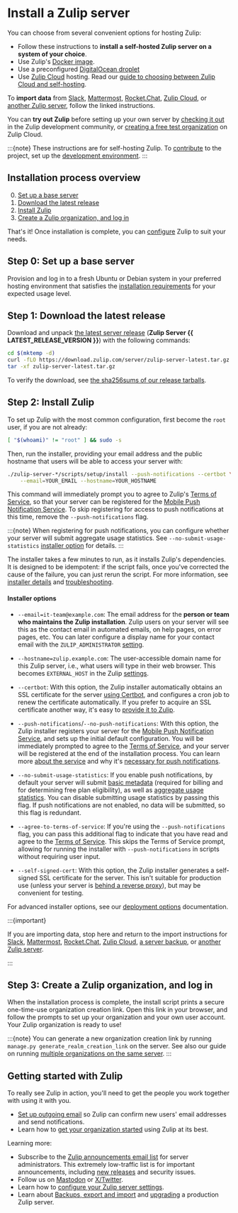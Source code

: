 # Install a Zulip server

You can choose from several convenient options for hosting Zulip:

- Follow these instructions to **install a self-hosted Zulip server on a system
  of your choice**.
- Use Zulip's [Docker image](deployment.md#zulip-in-docker).
- Use a preconfigured
  [DigitalOcean droplet](https://marketplace.digitalocean.com/apps/zulip?refcode=3ee45da8ee26)
- Use [Zulip Cloud](https://zulip.com/plans/) hosting. Read our [guide to choosing between Zulip Cloud and
  self-hosting](https://zulip.com/help/zulip-cloud-or-self-hosting).

To **import data** from [Slack][slack-import], [Mattermost][mattermost-import], [Rocket.Chat][rocketchat-import], [Zulip Cloud][zulip-cloud-import], or [another Zulip
server][zulip-server-import], follow the linked instructions.

You can **try out Zulip** before setting up your own server by [checking
it out](https://chat.zulip.org/?show_try_zulip_modal) in the Zulip development community,
or [creating a free test organization](https://zulip.com/new/) on Zulip Cloud.

:::{note}
These instructions are for self-hosting Zulip. To
[contribute](../contributing/contributing.md) to the project, set up the
[development environment](../development/overview.md).
:::

## Installation process overview

0. [Set up a base server](#step-0-set-up-a-base-server)
1. [Download the latest release](#step-1-download-the-latest-release)
1. [Install Zulip](#step-2-install-zulip)
1. [Create a Zulip organization, and log in](#step-3-create-a-zulip-organization-and-log-in)

That's it! Once installation is complete, you can
[configure](settings.md) Zulip to suit your needs.

## Step 0: Set up a base server

Provision and log in to a fresh Ubuntu or Debian system in your preferred
hosting environment that satisfies the [installation
requirements](requirements.md) for your expected usage level.

## Step 1: Download the latest release

Download and unpack [the latest server
release](https://download.zulip.com/server/zulip-server-latest.tar.gz)
(**Zulip Server {{ LATEST_RELEASE_VERSION }}**) with the following commands:

```bash
cd $(mktemp -d)
curl -fLO https://download.zulip.com/server/zulip-server-latest.tar.gz
tar -xf zulip-server-latest.tar.gz
```

To verify the download, see [the sha256sums of our release
tarballs](https://download.zulip.com/server/SHA256SUMS.txt).

## Step 2: Install Zulip

To set up Zulip with the most common configuration, first become the
`root` user, if you are not already:

```bash
[ "$(whoami)" != "root" ] && sudo -s
```

Then, run the installer, providing your email address and the public
hostname that users will be able to access your server with:

```bash
./zulip-server-*/scripts/setup/install --push-notifications --certbot \
    --email=YOUR_EMAIL --hostname=YOUR_HOSTNAME
```

This command will immediately prompt you to agree to Zulip's [Terms of
Service][terms], so that your server can be registered for the [Mobile Push
Notification Service](mobile-push-notifications.md). To skip registering for
access to push notifications at this time, remove the `--push-notifications`
flag.

:::{note}
When registering for push notifications, you can configure whether your server
will submit aggregate usage statistics. See `--no-submit-usage-statistics`
[installer option](#installer-options) for details.
:::

The installer takes a few minutes to run, as it installs Zulip's dependencies. It is
designed to be idempotent: if the script fails, once you've corrected the cause
of the failure, you can just rerun the script. For more information, see
[installer details](deployment.md#zulip-installer-details) and
[troubleshooting](troubleshooting.md#troubleshooting-the-zulip-installer).

#### Installer options

- `--email=it-team@example.com`: The email address for the **person or team who
  maintains the Zulip installation**. Zulip users on your server will see this
  as the contact email in automated emails, on help pages, on error pages, etc.
  You can later configure a display name for your contact email with the
  `ZULIP_ADMINISTRATOR` [setting][doc-settings].

- `--hostname=zulip.example.com`: The user-accessible domain name for this Zulip
  server, i.e., what users will type in their web browser. This becomes
  `EXTERNAL_HOST` in the Zulip [settings][doc-settings].

- `--certbot`: With this option, the Zulip installer automatically obtains an
  SSL certificate for the server [using Certbot][doc-certbot], and configures a
  cron job to renew the certificate automatically. If you prefer to acquire an
  SSL certificate another way, it's easy to [provide it to
  Zulip][doc-ssl-manual].

- `--push-notifications`/`--no-push-notifications`: With this option, the Zulip
  installer registers your server for the [Mobile Push Notification
  Service](mobile-push-notifications.md), and sets up the initial default
  configuration. You will be immediately prompted to agree to the [Terms of
  Service][terms], and your server will be registered at the end of the
  installation process. You can learn more [about the
  service](mobile-push-notifications.md) and why it's [necessary for push
  notifications](mobile-push-notifications.md#why-a-push-notification-service-is-necessary).

- `--no-submit-usage-statistics`: If you enable push notifications, by default
  your server will submit [basic
  metadata](mobile-push-notifications.md#uploading-basic-metadata) (required for
  billing and for determining free plan eligibility), as well as [aggregate
  usage statistics](mobile-push-notifications.md#uploading-usage-statistics).
  You can disable submitting usage statistics by passing this flag. If push
  notifications are not enabled, no data will be submitted, so this flag is
  redundant.

- `--agree-to-terms-of-service`: If you're using the `--push-notifications` flag,
  you can pass this additional flag to indicate that you have read and agree to
  the [Terms of Service][terms].
  This skips the Terms of Service prompt, allowing for running the installer
  with `--push-notifications` in scripts without requiring user input.

- `--self-signed-cert`: With this option, the Zulip installer
  generates a self-signed SSL certificate for the server. This isn't
  suitable for production use (unless your server is [behind a reverse
  proxy][reverse-proxy]), but may be convenient for testing.

For advanced installer options, see our [deployment options][doc-deployment-options]
documentation.

:::{important}

If you are importing data, stop here and return to the import instructions for
[Slack][slack-import], [Mattermost][mattermost-import],
[Rocket.Chat][rocketchat-import], [Zulip Cloud][zulip-cloud-import], [a server backup][zulip-backups], or [another Zulip server][zulip-server-import].

:::

[doc-settings]: settings.md
[doc-certbot]: ssl-certificates.md#certbot-recommended
[doc-ssl-manual]: ssl-certificates.md#manual-install
[doc-deployment-options]: deployment.md#advanced-installer-options
[zulip-backups]: export-and-import.md#backups
[reverse-proxy]: reverse-proxies.md
[slack-import]: https://zulip.com/help/import-from-slack
[mattermost-import]: https://zulip.com/help/import-from-mattermost
[rocketchat-import]: https://zulip.com/help/import-from-rocketchat
[zulip-cloud-import]: export-and-import.md#import-into-a-new-zulip-server
[zulip-server-import]: export-and-import.md#import-into-a-new-zulip-server

## Step 3: Create a Zulip organization, and log in

When the installation process is complete, the install script prints a secure
one-time-use organization creation link. Open this link in your browser, and
follow the prompts to set up your organization and your own user account. Your
Zulip organization is ready to use!

:::{note}
You can generate a new organization creation link by running `manage.py
generate_realm_creation_link` on the server. See also our guide on running
[multiple organizations on the same server](multiple-organizations.md).
:::

## Getting started with Zulip

To really see Zulip in action, you'll need to get the people you work
together with using it with you.

- [Set up outgoing email](email.md) so Zulip can confirm new users'
  email addresses and send notifications.
- Learn how to [get your organization started][realm-admin-docs] using
  Zulip at its best.

Learning more:

- Subscribe to the [Zulip announcements email
  list](https://groups.google.com/g/zulip-announce) for
  server administrators. This extremely low-traffic list is for
  important announcements, including [new
  releases](../overview/release-lifecycle.md) and security issues.
- Follow us on [Mastodon](https://fosstodon.org/@zulip) or
  [X/Twitter](https://x.com/zulip).
- Learn how to [configure your Zulip server settings](settings.md).
- Learn about [Backups, export and import](export-and-import.md)
  and [upgrading](upgrade.md) a production Zulip
  server.

[realm-admin-docs]: https://zulip.com/help/moving-to-zulip
[terms]: https://zulip.com/policies/terms
